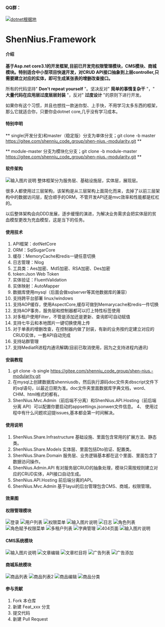 #### QQ群：

<a target="_blank" href="https://qm.qq.com/cgi-bin/qm/qr?k=IlNhUh4OZ4IS0fjt2O6b8HtjKuxiNY3I&jump_from=webapi"><img border="0" src="//pub.idqqimg.com/wpa/images/group.png" alt="dotnet根据地" title="dotnet根据地"></a>
# ShenNius.Framework

#### 介绍

 **基于Asp.net core3.1的开发框架,目前已开发完权限管理模块，CMS模块、商城模块。特别适合中小型项目快速开发，对CRUD API接口抽象到上层controller,只需要建立对应的实体，即可生成某张表的增删改查接口。** 
 
 所有的代码坚持" **Don't repeat yourself** "。坚决反对" **简单的事情复杂干** "，" **大量代码在应用层过度层层封装** "，反对" **过度设计** "的原则下进行开发。

 如果你有这个习惯，并且也想找一款迷你型、上手快，不用学习太多东西的框架，那么它就适合你，只要你会dotnet core,几乎没有学习成本。

#### 特别申明
 ** single(开发分支)和master（稳定版）分支为单体分支；git clone -b master https://gitee.com/shenniu_code_group/shen-nius.-modularity.git  **

 ** module-master 分支为模块化分支；git clone -b module-master https://gitee.com/shenniu_code_group/shen-nius.-modularity.git  **
#### 软件架构
![输入图片说明](https://images.gitee.com/uploads/images/2021/1109/172453_89cc7f93_1173871.jpeg "项目架构图.jpg")
 整体框架分为服务层、基础设施层，实体层，展现层。

 很多人都使用过三层架构，该架构是从三层架构上面简化而来，去掉了以前三层架构中的数据访问层，配合顺手的ORM，不管开发API还是mvc效率和性能都是杠杠的。

 以后整体架构会向DDD发展，逐步缓慢的演进，为解决业务需求会把实体层的贫血模型更改为充血模型，这是当下的任务。


#### 使用技术

1. API框架：dotNetCore 
2. ORM：SqlSugarCore 
3. 缓存：MemoryCache和redis一键任意切换
4. 日志管理：Nlog
5. 工具类：Aes加密、Md5加密、RSA加密、Des加密  
6. token:Json Web Token
7. 实体验证：FluentValidation
8. 实体映射：AutoMapper
9. 数据库使用mysql（后面会做sqlserver等其他数据库的兼容）
10. 支持跨平台部署 linux/windows
11. 支持AOP缓存，使用AspectCore,缓存可做到Memarycache和redis一件切换
12. 支持AOP事务，服务层和控制器都可以打上特性标签使用
13. 对多租户使用Filter，不管是添加还是更新、查询即可自动赋值
14. 支持七牛云和本地图片一键切换使用上传
15. 对于单表的增删改查，在控制器内做了封装，有新的业务按约定建立对应的CRUD实体，一套API自动完成
16. 支持站群管理
17. 支持MediatR进程内通讯解耦(目前已取消使用，因为之支持进程内通讯)


#### 安装教程

1.  git clone -b single https://gitee.com/shenniu_code_group/shen-nius.-modularity.git 
2.  在mysql上创建数据库shenniusdb，然后执行源码doc文件夹dbscript文件下的sql语句，以最近日期为准。doc文件夹里面数据库字典文档，word、CHM、html格式的都有。
3.  ShenNius.Mvc.Admin（前后端不分离）和ShenNius.API.Hosting（前后端分离 API）可以配置你要启动的appsettings.jsonwen文件信息。
4、 使用过程中有什么问题欢迎提issues,基本都会第一时间解决。
#### 使用说明

1.   ShenNius.Share.Infrastructure 基础设施、里面包含常用的扩展方法、静态类。
2.   ShenNius.Share.Models 实体层、里面包括Dto验证、配置类。
3.   ShenNius.Share.Domain 服务层、业务逻辑基本都在这个里面、里面包含了数据访问操作。
4.   ShenNius.Admin.API 有对服务层CRUD的抽象处理，模块只需按规则建立对应的CRUD实体，API接口自动生成。
5.   ShenNius.API.Hosting 前后端分离的API。
6.   ShenNius.Mvc.Admin 基于layui的后台管理包含CMS、商城，权限管理。


#### 效果图
  #### 权限管理模块
![登录](https://images.gitee.com/uploads/images/2021/1001/200307_6fa1bb44_1173871.png "QQ截图20210927213829_gaitubao_1399x787.png")
![用户列表](https://images.gitee.com/uploads/images/2021/0925/235614_89800b14_1173871.png "sys-user.png")
![权限菜单](https://images.gitee.com/uploads/images/2021/0925/235838_37691e67_1173871.png "sys-menu.png")
![输入图片说明](https://images.gitee.com/uploads/images/2021/0925/235909_4c7185de_1173871.png "sys-menu-edit.png")
![日志](https://images.gitee.com/uploads/images/2021/0927/220143_65141036_1173871.png "sys-log.png")
![角色列表](https://images.gitee.com/uploads/images/2021/0927/220202_2220b39c_1173871.png "sys-role.png")
![角色赋予权限菜单](https://images.gitee.com/uploads/images/2021/0927/220220_98eeadcf_1173871.png "sys-role-menu.png")
![多租户列表](https://images.gitee.com/uploads/images/2021/0927/220246_a7f94f1e_1173871.png "sys-tenant.png")
![字典管理](https://images.gitee.com/uploads/images/2021/0927/220307_c9bedea9_1173871.png "sys-config.png")
![404页面](https://images.gitee.com/uploads/images/2021/0927/220323_f940ac46_1173871.png "404.png")
![输入图片说明](https://images.gitee.com/uploads/images/2021/0304/164851_824fb005_1173871.png "1.PNG")
  #### CMS系统模块
![输入图片说明](https://images.gitee.com/uploads/images/2021/0927/220844_6f81e7f8_1173871.png "article.png")
![文章编辑](https://images.gitee.com/uploads/images/2021/0927/220609_911f705d_1173871.png "article-editpng.png")
![文章栏目将](https://images.gitee.com/uploads/images/2021/0927/220630_db845562_1173871.png "column.png")
![广告列表](https://images.gitee.com/uploads/images/2021/0927/220643_c0c4885d_1173871.png "adv.png")
![广告添加](https://images.gitee.com/uploads/images/2021/0927/220704_d03f4bc4_1173871.png "adv-add.png")
  #### 商城系统模块
![商品列表](https://images.gitee.com/uploads/images/2021/0927/220934_03c65880_1173871.png "goods.png")
![商品列表2](https://images.gitee.com/uploads/images/2021/0927/220950_1b6df0a5_1173871.png "goods-2.png")
![商品编辑](https://images.gitee.com/uploads/images/2021/0927/221005_423e3c97_1173871.png "goods-edit.png")
![商品分类](https://images.gitee.com/uploads/images/2021/0927/221028_39281d75_1173871.png "category.png")

#### 参与贡献

1.  Fork 本仓库
2.  新建 Feat_xxx 分支
3.  提交代码
4.  新建 Pull Request


